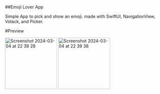 ##Emoji Lover App

Simple App to pick and show an emoji.
made with SwiftUI, NavigationView, Vstack, and Picker.

#Preview


<img width="170" alt="Screenshot 2024-03-04 at 22 39 28" src="https://github.com/ikhsansyahrizal/EmojiLoversAppp/assets/72852911/3d1ac79b-f71a-4ec5-abcc-f288de429377">
<img width="170" alt="Screenshot 2024-03-04 at 22 39 38" src="https://github.com/ikhsansyahrizal/EmojiLoversAppp/assets/72852911/92940f9a-9efe-48b0-8d41-c5f256560018">
